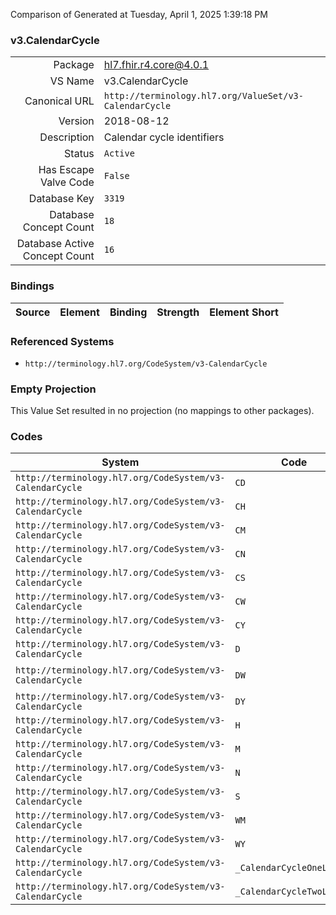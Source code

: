 Comparison of 
Generated at Tuesday, April 1, 2025 1:39:18 PM

### v3.CalendarCycle

|      |     |
| ---: | --- |
| Package | hl7.fhir.r4.core@4.0.1 |
| VS Name | v3.CalendarCycle |
| Canonical URL | `http://terminology.hl7.org/ValueSet/v3-CalendarCycle` |
| Version | 2018-08-12 |
| Description | Calendar cycle identifiers |
| Status | `Active` |
| Has Escape Valve Code | `False` |
| Database Key | `3319` |
| Database Concept Count | `18` |
| Database Active Concept Count | `16` |
### Bindings

| Source | Element | Binding | Strength | Element Short |
| ------ | ------- | ------- | -------- | ------------- |

### Referenced Systems

* `http://terminology.hl7.org/CodeSystem/v3-CalendarCycle`
### Empty Projection

This Value Set resulted in no projection (no mappings to other packages).

### Codes

| System | Code | Display |
| ------ | ---- | ------- |
| `http://terminology.hl7.org/CodeSystem/v3-CalendarCycle` | `CD` | day (continuous) |
| `http://terminology.hl7.org/CodeSystem/v3-CalendarCycle` | `CH` | hour (continuous) |
| `http://terminology.hl7.org/CodeSystem/v3-CalendarCycle` | `CM` | month (continuous) |
| `http://terminology.hl7.org/CodeSystem/v3-CalendarCycle` | `CN` | minute (continuous) |
| `http://terminology.hl7.org/CodeSystem/v3-CalendarCycle` | `CS` | second (continuous) |
| `http://terminology.hl7.org/CodeSystem/v3-CalendarCycle` | `CW` | week (continuous) |
| `http://terminology.hl7.org/CodeSystem/v3-CalendarCycle` | `CY` | year |
| `http://terminology.hl7.org/CodeSystem/v3-CalendarCycle` | `D` | day of the month |
| `http://terminology.hl7.org/CodeSystem/v3-CalendarCycle` | `DW` | day of the week (begins with Monday) |
| `http://terminology.hl7.org/CodeSystem/v3-CalendarCycle` | `DY` | day of the year |
| `http://terminology.hl7.org/CodeSystem/v3-CalendarCycle` | `H` | hour of the day |
| `http://terminology.hl7.org/CodeSystem/v3-CalendarCycle` | `M` | month of the year |
| `http://terminology.hl7.org/CodeSystem/v3-CalendarCycle` | `N` | minute of the hour |
| `http://terminology.hl7.org/CodeSystem/v3-CalendarCycle` | `S` | second of the minute |
| `http://terminology.hl7.org/CodeSystem/v3-CalendarCycle` | `WM` | week of the month |
| `http://terminology.hl7.org/CodeSystem/v3-CalendarCycle` | `WY` | week of the year |
| `http://terminology.hl7.org/CodeSystem/v3-CalendarCycle` | `_CalendarCycleOneLetter` | CalendarCycleOneLetter |
| `http://terminology.hl7.org/CodeSystem/v3-CalendarCycle` | `_CalendarCycleTwoLetter` | CalendarCycleTwoLetter |
